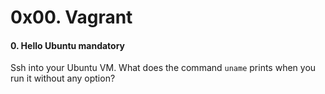 <h1 class="gap">0x00. Vagrant</h1>


<h4 class="task">
    0. Hello Ubuntu
      <span class="alert alert-warning mandatory-optional">
        mandatory
      </span>
</h4><p>Ssh into your Ubuntu VM. What does the command <code>uname</code> prints when you run it without any option?</p>